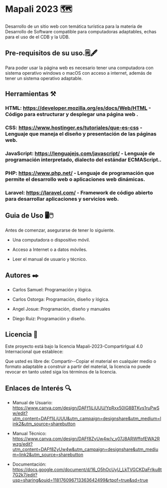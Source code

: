 # Mapali 2023 🗺️

Desarrollo de un sitio web con temática turística para la materia de Desarrollo de Software compatible para computadoras adaptables, echas para el uso de el CDB y la UDB.

## Pre-requisitos de su uso.🗒️🖋️
Para poder usar la página web es necesario tener una computadora con sistema operativo windows o macOS con acceso a internet, además de tener un sistema operativo adaptable.

## Herramientas ⚒️

### HTML: https://developer.mozilla.org/es/docs/Web/HTML - Código para estructurar y desplegar una página web .
### CSS: https://www.hostinger.es/tutoriales/que-es-css - Lenguaje que maneja el diseño y presentación de las páginas web.
### JavaScript: https://lenguajejs.com/javascript/ - Lenguaje de programación interpretado, dialecto del estándar ECMAScript..
### PHP: https://www.php.net/ - Lenguaje de programación que permite el desarrollo web o aplicaciones web dinámicas.
### Laravel: https://laravel.com/ - Framework de código abierto para desarrollar aplicaciones y servicios web.

## Guia de Uso 🖥️🖱️

Antes de comenzar, asegurarse de tener lo siguiente.

+ Una computadora o dispositivo móvil.

+ Acceso a Internet o a datos móviles.

+ Leer el manual de usuario y técnico.

## Autores ✒️

+ Carlos Samuel: Programación y lógica.

+ Carlos Ostorga: Programación, diseño y lógica.

+ Angel Josue: Programación, diseño y manuales

+ Diego Ruiz: Programación y diseño.

## Licencia 🪪

Este proyecto está bajo la licencia Mapali-2023-CompartirIgual 4.0 Internacional que establece:

Que usted es libre de: Compartir--Copiar el material en cualquier medio o formato adaptable a construir a partir del material, la licencia no puede revocar en tanto usted siga los términos de la licencia.

## Enlaces de Interés 🔍

+ Manual de Usuario: https://www.canva.com/design/DAFf1iLjUUU/YpRxx50IG8BTKvs1ruPwSw/edit?utm_content=DAFf1iLjUUU&utm_campaign=designshare&utm_medium=link2&utm_source=sharebutton

+ Manual Técnico: https://www.canva.com/design/DAFf8ZyUw4w/v_y07J8ARWffpfEWA2Rwzg/edit?utm_content=DAFf8ZyUw4w&utm_campaign=designshare&utm_medium=link2&utm_source=sharebutton

+ Documentación: https://docs.google.com/document/d/16_O5hOcUyU_LkTVGCKDaFrIku8t7G2k7/edit?usp=sharing&ouid=118176096713363642499&rtpof=true&sd=true
